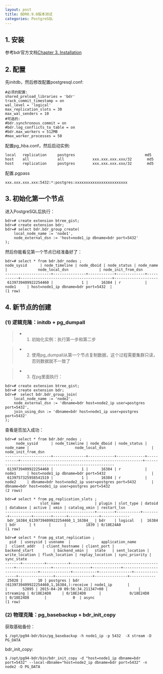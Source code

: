 ```yaml
---
layout: post
title: BDR0.9.0版本测试
categories: PostgreSQL
---
```


<!--more-->

## 1. 安装

参考bdr官方文档[Chapter 3. Installation](bdr-project.org/docs/stable/installation.html)

## 2. 配置

先initdb，然后修改配置postgresql.conf:

    #必须的配置:
    shared_preload_libraries = 'bdr'
    track_commit_timestamp = on
    wal_level = 'logical'
    max_replication_slots = 30
    max_wal_senders = 10
    #可选的:
    #bdr.synchronous_commit = on
    #bdr.log_conflicts_to_table = on
    #bdr.max_workers = 512MB
    #max_worker_processes = 50

配置pg_hba.conf，然后启动实例:

    local   replication     postgres                                md5
    host    all             all             xxx.xxx.xxx.xxx/32       md5
    host    replication     postgres        xxx.xxx.xxx.xxx/32       md5

配置.pgpass

    xxx.xxx.xxx.xxx:5432:*:postgres:xxxxxxxxxxxxxxxxxxxxxxxx


## 3. 初始化第一个节点

进入PostgreSQL后执行：

    bdr=# create extension btree_gist;
    bdr=# create extension bdr;
    bdr=# select bdr.bdr_group_create(
        local_node_name := 'node1',
        node_external_dsn := 'host=node1_ip dbname=bdr port=5432'
    );

然后你能看见第一个节点已经准备好了：

    bdr=# select * from bdr.bdr_nodes ;
    node_sysid      | node_timeline | node_dboid | node_status | node_name |              node_local_dsn              | node_init_from_dsn
    ---------------------+---------------+------------+-------------+-----------+------------------------------------------+--------------------
     6139739409922254460 |             1 |      16384 | r           | node1     | host=node1_ip dbname=bdr port=5432  |
    (1 row)


## 4. 新节点的创建

### (1) 逻辑克隆：initdb + pg_dumpall

> * 1) 初始化实例：执行第一步和第二步

> * 2) 使用pg_dumpall从第一个节点复制数据，这个过程需要集群只读，否则数据就不一致了

> * 3) 在pg里面执行：

    bdr=# create extension btree_gist;
    bdr=# create extension bdr;
    bdr=#  select bdr.bdr_group_join(
        local_node_name := 'node2',
        node_external_dsn := 'dbname=bdr host=node2_ip user=postgres port=5432',
        join_using_dsn := 'dbname=bdr host=node1_ip user=postgres port=5432'
    );

查看是否加入成功：

    bdr=# select * from bdr.bdr_nodes ;
         node_sysid      | node_timeline | node_dboid | node_status | node_name |                     node_local_dsn                     |                   node_init_from_dsn                   
    ---------------------+---------------+------------+-------------+-----------+--------------------------------------------------------+--------------------------------------------------------
     6139739409922254460 |             1 |      16384 | r           | node1     | host=node1_ip dbname=bdr port=5432                     |
     6139757325958541519 |             1 |      16384 | r           | node2     | dbname=bdr host=node2_ip user=postgres port=5432       | dbname=bdr host=node1_ip user=postgres port=5432
    (2 rows)
    
    bdr=# select * from pg_replication_slots ;
                    slot_name                | plugin | slot_type | datoid | database | active | xmin | catalog_xmin | restart_lsn 
    -----------------------------------------+--------+-----------+--------+----------+--------+------+--------------+-------------
     bdr_16384_6139739409922254460_1_16384__ | bdr    | logical   |  16384 | bdr      | t      |      |         1839 | 0/18E24A0
    (1 row)
    
    bdr=# select * from pg_stat_replication ;
      pid  | usesysid | usename  |              application_name              |  client_addr   | client_hostname | client_port |         backend_start         | backend_xmin |   state   | sent_location | write_location | flush_location | replay_location | sync_priority | sync_state
    -------+----------+----------+--------------------------------------------+----------------+-----------------+-------------+-------------------------------+--------------+-----------+---------------+----------------+----------------+-----------------+---------------+------------
     25028 |       10 | postgres | bdr (6139739409922254460,1,16384,):receive | node1_ip       |                 |       52095 | 2015-04-20 09:56:34.211347+00 |              | streaming | 0/18E24D8     | 0/18E24D8      |             0/18E24D8      | 0/18E24D8       |            0  | async
    (1 row)

### (2) 物理克隆：pg_basebackup + bdr_init_copy

获取基础备份：

    $ /opt/pg94-bdr/bin/pg_basebackup -h node1_ip -p 5432  -X stream -D PG_DATA

bdr_init_copy:

    $ /opt/pg94-bdr/bin/bdr_init_copy -d "host=node1_ip dbname=bdr port=5432" --local-dbname="host=node2_ip dbname=bdr port=5432" -n node2 -D PG_DATA

